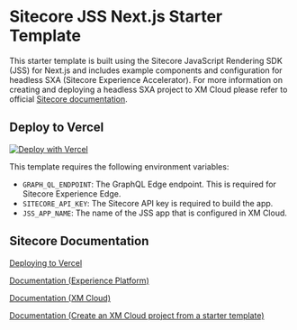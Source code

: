 # Sitecore JSS Next.js Starter Template

This starter template is built using the Sitecore JavaScript Rendering SDK (JSS) for Next.js and includes example components and configuration for headless SXA (Sitecore Experience Accelerator). For more information on creating and deploying a headless SXA project to XM Cloud please refer to official [Sitecore documentation](https://doc.sitecore.com/xmc/en/developers/xm-cloud/create-an-xm-cloud-project-from-a-starter-template-in-the-xm-cloud-deploy-app.html).

## Deploy to Vercel

[![Deploy with Vercel](https://vercel.com/button)](https://vercel.com/new/clone?repository-url=https%3A%2F%2Fgithub.com%2Fah100101%2Fxmcloud-nextjs-template&env=JSS_APP_NAME,GRAPH_QL_ENDPOINT,SITECORE_API_KEY&envDescription=These%20variables%20must%20match%20the%20associated%20site%20settings%20in%20XM%20Cloud&envLink=https%3A%2F%2Fdoc.sitecore.com%2Fxmc%2Fen%2Fdevelopers%2Fxm-cloud%2Fwalkthrough--deploying-your-front-end-application-to-vercel.html&project-name=xmcloud-nextjs-starter&repository-name=xmcloud-nextjs-starter)

This template requires the following environment variables:

- `GRAPH_QL_ENDPOINT`: The GraphQL Edge endpoint. This is required for Sitecore Experience Edge.
- `SITECORE_API_KEY`: The Sitecore API key is required to build the app.
- `JSS_APP_NAME`: The name of the JSS app that is configured in XM Cloud.

## Sitecore Documentation

[Deploying to Vercel](https://doc.sitecore.com/xmc/en/developers/xm-cloud/walkthrough--deploying-your-front-end-application-to-vercel.html)

[Documentation (Experience Platform)](https://doc.sitecore.com/xp/en/developers/hd/210/sitecore-headless-development/sitecore-javascript-rendering-sdk--jss--for-next-js.html)

[Documentation (XM Cloud)](https://doc.sitecore.com/xmc/en/developers/xm-cloud/sitecore-javascript-rendering-sdk--jss--for-next-js.html)

[Documentation (Create an XM Cloud project from a starter template)](https://doc.sitecore.com/xmc/en/developers/xm-cloud/create-an-xm-cloud-project-from-a-starter-template-in-the-xm-cloud-deploy-app.html)

